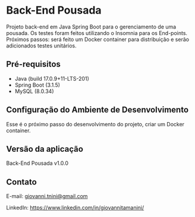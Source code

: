 # Back-End Pousada

Projeto back-end em Java Spring Boot para o gerenciamento de uma pousada. Os testes foram feitos utilizando o Insomnia para os End-points. Próximos passos: será feito um Docker container para distribuição e serão adicionados testes unitários.

## Pré-requisitos

- Java (build 17.0.9+11-LTS-201)
- Spring Boot (3.1.5)
- MySQL (8.0.34)

## Configuração do Ambiente de Desenvolvimento

Esse é o próximo passo do desenvolvimento do projeto, criar um Docker container.

## Versão da aplicação
Back-End Pousada v1.0.0

## Contato

E-mail: giovanni.tnini@gmail.com

LinkedIn: https://www.linkedin.com/in/giovannitamanini/

